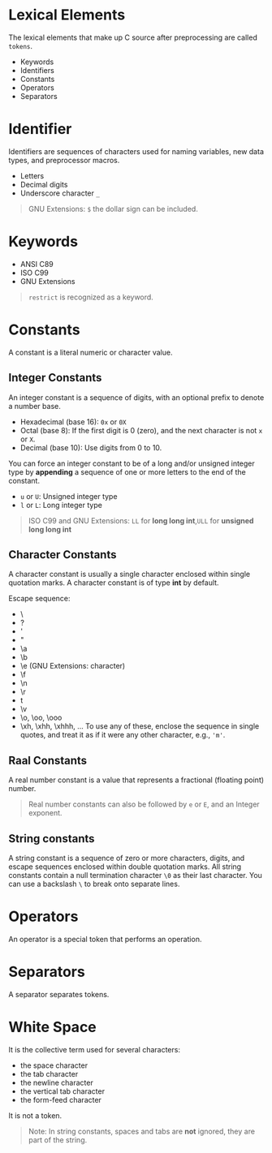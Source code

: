 # Lexical Elements
The lexical elements that make up C source after preprocessing are called 
`tokens`.
- Keywords
- Identifiers
- Constants
- Operators
- Separators

# Identifier
Identifiers are sequences of characters used for naming variables, new data 
types, and preprocessor macros.
- Letters
- Decimal digits
- Underscore character `_`
> GNU Extensions: `$` the dollar sign can be included.

# Keywords
- ANSI C89
- ISO C99
- GNU Extensions
> `restrict` is recognized as a keyword.

# Constants
A constant is a literal numeric or character value.
## Integer Constants
An integer constant is a sequence of digits, with an optional prefix to denote
a number base.

- Hexadecimal (base 16): `0x` or `0X`
- Octal (base 8): If the first digit is 0 (zero), and the next character is not
    `x` or `X`.
- Decimal (base 10): Use digits from 0 to 10.

You can force an integer constant to  be of a long and/or unsigned integer type
by **appending** a sequence of one or more letters to the end of the constant.
- `u` or `U`: Unsigned integer type
- `l` or `L`: Long integer type
> ISO C99 and GNU Extensions: `LL` for **long long int**,`ULL` for 
    **unsigned long long int**
## Character Constants
A character constant is usually a single character enclosed within single
quotation marks. A character constant is of type **int** by default.

Escape sequence:
- \\
- \?
- \'
- \"
- \a
- \b
- \e (GNU Extensions: <ESC> character)
- \f
- \n
- \r
- t
- \v
- \o, \oo, \ooo
- \xh, \xhh, \xhhh, ...
To use any of these, enclose the sequence in single quotes, and treat it as if 
it were any other character, e.g., `'m'`.
## Raal Constants
A real number constant is a value that represents a fractional (floating point)
number.
> Real number constants can also be followed by `e` or `E`, and an Integer
    exponent.
## String constants
A string constant is a sequence of zero or more characters, digits, and escape
sequences enclosed within double quotation marks.
All string constants contain a null termination character `\0` as their last
character.
You can use a backslash `\` to break onto separate lines.

# Operators
An operator is a special token that performs an operation.

# Separators
A separator separates tokens.

# White Space
It is the collective term used for several characters:
- the space character
- the tab character
- the newline character
- the vertical tab character
- the form-feed character

It is not a token.

> Note: In string constants, spaces and tabs are **not** ignored, they are part
    of the string.
